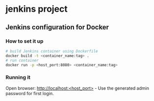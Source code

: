 # jenkins project

## Jenkins configuration for Docker

### How to set it up

```bash
# build Jenkins container using Dockerfile
docker build -t <container_name:tag> .
# run container
docker run -p <host_port:8080> <container_name:tag>
```

### Running it

Open browser: [http://localhost:<host_port>](http://localhost) - Use the generated admin password for first login.
